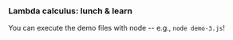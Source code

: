 ### Lambda calculus: lunch & learn

You can execute the demo files with node -- e.g., `node demo-3.js`!
